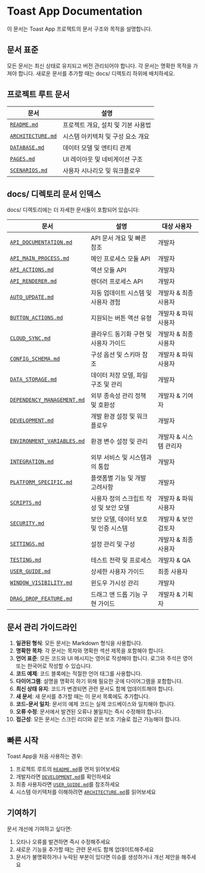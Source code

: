# Toast App Documentation

이 문서는 Toast App 프로젝트의 문서 구조와 목적을 설명합니다.

## 문서 표준

모든 문서는 최신 상태로 유지되고 버전 관리되어야 합니다. 각 문서는 명확한 목적을 가져야 합니다.
새로운 문서를 추가할 때는 docs/ 디렉토리 하위에 배치하세요.

## 프로젝트 루트 문서

| 문서 | 설명 |
|------|------|
| [`README.md`](../README.md) | 프로젝트 개요, 설치 및 기본 사용법 |
| [`ARCHITECTURE.md`](../ARCHITECTURE.md) | 시스템 아키텍처 및 구성 요소 개요 |
| [`DATABASE.md`](../DATABASE.md) | 데이터 모델 및 엔티티 관계 |
| [`PAGES.md`](../PAGES.md) | UI 레이아웃 및 네비게이션 구조 |
| [`SCENARIOS.md`](../SCENARIOS.md) | 사용자 시나리오 및 워크플로우 |

## docs/ 디렉토리 문서 인덱스

docs/ 디렉토리에는 더 자세한 문서들이 포함되어 있습니다:

| 문서 | 설명 | 대상 사용자 |
|------|------|-------------|
| [`API_DOCUMENTATION.md`](./API_DOCUMENTATION.md) | API 문서 개요 및 빠른 참조 | 개발자 |
| [`API_MAIN_PROCESS.md`](./API_MAIN_PROCESS.md) | 메인 프로세스 모듈 API | 개발자 |
| [`API_ACTIONS.md`](./API_ACTIONS.md) | 액션 모듈 API | 개발자 |
| [`API_RENDERER.md`](./API_RENDERER.md) | 렌더러 프로세스 API | 개발자 |
| [`AUTO_UPDATE.md`](./AUTO_UPDATE.md) | 자동 업데이트 시스템 및 사용자 경험 | 개발자 & 최종 사용자 |
| [`BUTTON_ACTIONS.md`](./BUTTON_ACTIONS.md) | 지원되는 버튼 액션 유형 | 개발자 & 파워 사용자 |
| [`CLOUD_SYNC.md`](./CLOUD_SYNC.md) | 클라우드 동기화 구현 및 사용자 가이드 | 개발자 & 최종 사용자 |
| [`CONFIG_SCHEMA.md`](./CONFIG_SCHEMA.md) | 구성 옵션 및 스키마 참조 | 개발자 & 파워 사용자 |
| [`DATA_STORAGE.md`](./DATA_STORAGE.md) | 데이터 저장 모델, 파일 구조 및 관리 | 개발자 |
| [`DEPENDENCY_MANAGEMENT.md`](./DEPENDENCY_MANAGEMENT.md) | 외부 종속성 관리 정책 및 호환성 | 개발자 & 기여자 |
| [`DEVELOPMENT.md`](./DEVELOPMENT.md) | 개발 환경 설정 및 워크플로우 | 개발자 |
| [`ENVIRONMENT_VARIABLES.md`](./ENVIRONMENT_VARIABLES.md) | 환경 변수 설정 및 관리 | 개발자 & 시스템 관리자 |
| [`INTEGRATION.md`](./INTEGRATION.md) | 외부 서비스 및 시스템과의 통합 | 개발자 |
| [`PLATFORM_SPECIFIC.md`](./PLATFORM_SPECIFIC.md) | 플랫폼별 기능 및 개발 고려사항 | 개발자 |
| [`SCRIPTS.md`](./SCRIPTS.md) | 사용자 정의 스크립트 작성 및 보안 모델 | 개발자 & 파워 사용자 |
| [`SECURITY.md`](./SECURITY.md) | 보안 모델, 데이터 보호 및 인증 시스템 | 개발자 & 보안 검토자 |
| [`SETTINGS.md`](./SETTINGS.md) | 설정 관리 및 구성 | 개발자 & 최종 사용자 |
| [`TESTING.md`](./TESTING.md) | 테스트 전략 및 프로세스 | 개발자 & QA |
| [`USER_GUIDE.md`](./USER_GUIDE.md) | 상세한 사용자 가이드 | 최종 사용자 |
| [`WINDOW_VISIBILITY.md`](./WINDOW_VISIBILITY.md) | 윈도우 가시성 관리 | 개발자 |
| [`DRAG_DROP_FEATURE.md`](./DRAG_DROP_FEATURE.md) | 드래그 앤 드롭 기능 구현 가이드 | 개발자 & 기획자 |

## 문서 관리 가이드라인

1. **일관된 형식**: 모든 문서는 Markdown 형식을 사용합니다.
2. **명확한 목차**: 각 문서는 목차와 명확한 섹션 제목을 포함해야 합니다.
3. **언어 표준**: 모든 코드와 UI 메시지는 영어로 작성해야 합니다. 로그와 주석은 영어 또는 한국어로 작성할 수 있습니다.
4. **코드 예제**: 코드 블록에는 적절한 언어 태그를 사용합니다.
5. **다이어그램**: 설명을 명확히 하기 위해 필요한 곳에 다이어그램을 포함합니다.
6. **최신 상태 유지**: 코드가 변경되면 관련 문서도 함께 업데이트해야 합니다.
7. **새 문서**: 새 문서를 추가할 때는 이 문서 목록에도 추가합니다.
8. **코드-문서 일치**: 문서의 예제 코드는 실제 코드베이스와 일치해야 합니다.
9. **오류 수정**: 문서에서 발견된 오류나 불일치는 즉시 수정해야 합니다.
10. **접근성**: 모든 문서는 스크린 리더와 같은 보조 기술로 접근 가능해야 합니다.

## 빠른 시작

Toast App을 처음 사용하는 경우:

1. 프로젝트 루트의 [`README.md`](../README.md)를 먼저 읽어보세요
2. 개발자라면 [`DEVELOPMENT.md`](./DEVELOPMENT.md)를 확인하세요
3. 최종 사용자라면 [`USER_GUIDE.md`](./USER_GUIDE.md)를 참조하세요
4. 시스템 아키텍처를 이해하려면 [`ARCHITECTURE.md`](../ARCHITECTURE.md)를 읽어보세요

## 기여하기

문서 개선에 기여하고 싶다면:

1. 오타나 오류를 발견하면 즉시 수정해주세요
2. 새로운 기능을 추가할 때는 관련 문서도 함께 업데이트해주세요
3. 문서가 불명확하거나 누락된 부분이 있다면 이슈를 생성하거나 개선 제안을 해주세요
